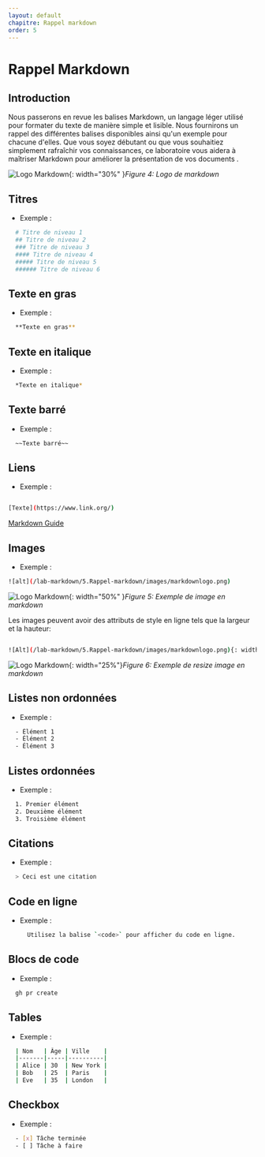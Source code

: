 ```yaml
---
layout: default
chapitre: Rappel markdown
order: 5
---
```


# Rappel Markdown

<!-- note -->
## Introduction

Nous passerons en revue les balises Markdown, un langage léger utilisé pour formater du texte de manière simple et lisible. Nous fournirons un rappel des différentes balises disponibles ainsi qu'un exemple pour chacune d'elles. Que vous soyez débutant ou que vous souhaitiez simplement rafraîchir vos connaissances, ce laboratoire vous aidera à maîtriser Markdown pour améliorer la présentation de vos documents .

![Logo Markdown](/lab-markdown/5.Rappel-markdown/images/Markdown-mark.png){: width="30%" }*Figure 4: Logo de markdown*



##  Titres
  - Exemple :
  ```bash
    # Titre de niveau 1
    ## Titre de niveau 2
    ### Titre de niveau 3
    #### Titre de niveau 4
    ##### Titre de niveau 5
    ###### Titre de niveau 6
  ```

## Texte en gras
  - Exemple :
  ```bash
    **Texte en gras**
  ```

## Texte en italique
 - Exemple :
  ```bash
    *Texte en italique*
  ```

## Texte barré

 - Exemple :
  ```bash
    ~~Texte barré~~
  ```

## Liens

 - Exemple :

```bash

[Texte](https://www.link.org/)

```


[Markdown Guide](https://www.markdownguide.org/)


## Images

 - Exemple :
  
  ```bash
![alt](/lab-markdown/5.Rappel-markdown/images/markdownlogo.png)

  ```

![Logo Markdown](/lab-markdown/5.Rappel-markdown/images/markdownlogo.png){: width="50%" }*Figure 5: Exemple de image en markdown*


Les images peuvent avoir des attributs de style en ligne tels que la largeur et la hauteur:

  ```bash

  ![Alt](/lab-markdown/5.Rappel-markdown/images/markdownlogo.png){: width="100" height="100"}

  ```

  ![Logo Markdown](/lab-markdown/5.Rappel-markdown/images/markdownlogo.png){: width="25%"}*Figure 6: Exemple de resize image en markdown*


## Listes non ordonnées 

 -  Exemple :

  ```bash
    - Élément 1
    - Élément 2
    - Élément 3
  ```



## Listes ordonnées 

  - Exemple :

  ```bash
    1. Premier élément
    2. Deuxième élément
    3. Troisième élément
  ```

## Citations

  - Exemple :
  
  ```bash
    > Ceci est une citation
  ```

## Code en ligne

  - Exemple :
    ```bash
      Utilisez la balise `<code>` pour afficher du code en ligne.
    ```


## Blocs de code

  - Exemple :
  ```bash
    gh pr create 
  ```

## Tables

  - Exemple :

  ```bash
    | Nom   | Âge | Ville    |
    |-------|-----|----------|
    | Alice | 30  | New York |
    | Bob   | 25  | Paris    |
    | Eve   | 35  | London   |
  ```


## Checkbox

 -  Exemple :
   
  ```bash
    - [x] Tâche terminée
    - [ ] Tâche à faire 
  ```
<!-- new slide -->




